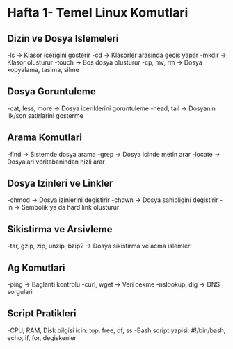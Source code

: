 # Hafta 1- Temel Linux Komutlari

## Dizin ve Dosya Islemeleri
-ls -> Klasor icerigini gosterir
-cd -> Klasorler arasinda gecis yapar
-mkdir -> Klasor olusturur
-touch -> Bos dosya olusturur
-cp, mv, rm -> Dosya kopyalama, tasima, silme

## Dosya Goruntuleme 
-cat, less, more -> Dosya iceriklerini goruntuleme
-head, tail -> Dosyanin ilk/son satirlarini gosterme

## Arama Komutlari
-find -> Sistemde dosya arama
-grep -> Dosya icinde metin arar
-locate -> Dosyalari veritabanindan hizli arar

## Dosya Izinleri ve Linkler 
-chmod -> Dosya izinlerini degistirir
-chown -> Dosya sahipligini degistirir
-ln -> Sembolik ya da hard link olusturur

## Sikistirma ve Arsivleme
-tar, gzip, zip, unzip, bzip2 -> Dosya sikistirma ve acma islemleri

## Ag Komutlari
-ping -> Baglanti kontrolu
-curl, wget -> Veri cekme
-nslookup, dig -> DNS sorgulari

## Script Pratikleri
-CPU, RAM, Disk bilgisi icin: top, free, df, ss
-Bash script yapisi: #!/bin/bash, echo, if, for, degiskenler

